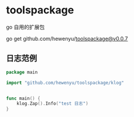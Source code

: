 # toolspackage
go 自用的扩展包


go get github.com/hewenyu/toolspackage@v0.0.7



## 日志范例

```go
package main

import "github.com/hewenyu/toolspackage/klog"


func main() {
	klog.Zap().Info("test 日志")
}

```